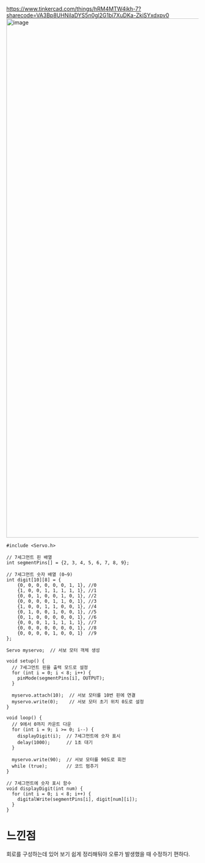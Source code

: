 https://www.tinkercad.com/things/hRM4MTW4jkh-7?sharecode=VA3Bp8UHNiIaDYS5n0gl2G1bi7XuDKa-ZkiSYxdxpv0
<img width="1363" alt="image" src="https://github.com/sejongsmarcle/2024_Spring_SMARCLE_Snaegi_Study/assets/162877343/a6611a8d-8a5d-4831-af62-cd655680f206">
```
#include <Servo.h>

// 7세그먼트 핀 배열
int segmentPins[] = {2, 3, 4, 5, 6, 7, 8, 9};

// 7세그먼트 숫자 배열 (0~9)
int digit[10][8] = {
    {0, 0, 0, 0, 0, 0, 1, 1}, //0
 	{1, 0, 0, 1, 1, 1, 1, 1}, //1
 	{0, 0, 1, 0, 0, 1, 0, 1}, //2
 	{0, 0, 0, 0, 1, 1, 0, 1}, //3
 	{1, 0, 0, 1, 1, 0, 0, 1}, //4
 	{0, 1, 0, 0, 1, 0, 0, 1}, //5
 	{0, 1, 0, 0, 0, 0, 0, 1}, //6
 	{0, 0, 0, 1, 1, 1, 1, 1}, //7
 	{0, 0, 0, 0, 0, 0, 0, 1}, //8
 	{0, 0, 0, 0, 1, 0, 0, 1}  //9
};

Servo myservo;  // 서보 모터 객체 생성

void setup() {
  // 7세그먼트 핀을 출력 모드로 설정
  for (int i = 0; i < 8; i++) {
    pinMode(segmentPins[i], OUTPUT);
  }

  myservo.attach(10);  // 서보 모터를 10번 핀에 연결
  myservo.write(0);    // 서보 모터 초기 위치 0도로 설정
}

void loop() {
  // 9에서 0까지 카운트 다운
  for (int i = 9; i >= 0; i--) {
    displayDigit(i);  // 7세그먼트에 숫자 표시
    delay(1000);      // 1초 대기
  }

  myservo.write(90);  // 서보 모터를 90도로 회전
  while (true);       // 코드 멈추기
}

// 7세그먼트에 숫자 표시 함수
void displayDigit(int num) {
  for (int i = 0; i < 8; i++) {
    digitalWrite(segmentPins[i], digit[num][i]);
  }
}
```
# 느낀점
회로를 구성하는데 있어 보기 쉽게 정리해둬야 오류가 발생했을 때 수정하기 편하다. 
